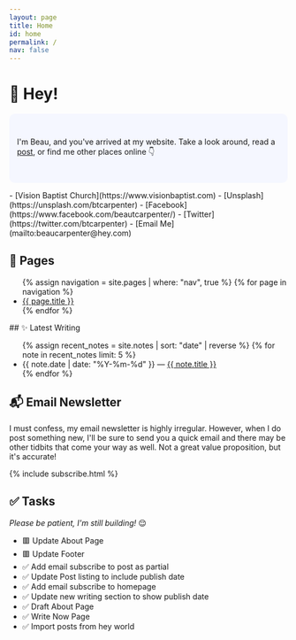 ```yaml
---
layout: page
title: Home
id: home
permalink: /
nav: false
---
```


# 👋 Hey!

<p style="padding: 3em 1em; background: #f5f7ff; border-radius: 10px;">
I'm Beau, and you've arrived at my website. Take a look around, read a <a href="/posts" class="internal-link">post</a>, or find me other places online 👇
</p>
- [Vision Baptist Church](https://www.visionbaptist.com)
- [Unsplash](https://unsplash.com/btcarpenter)
- [Facebook](https://www.facebook.com/beautcarpenter/)
- [Twitter](https://twitter.com/btcarpenter)
- [Email Me](mailto:beaucarpenter@hey.com)

## 📝 Pages

<ul>
  {% assign navigation = site.pages | where: "nav", true %}
  {% for page in navigation %}
  <li>
    <a class="internal-link" href="{{ site.baseurl }}{{ page.url }}">{{ page.title }}</a>
  </li>
  {% endfor %}
</ul>
## ✨ Latest Writing

<ul>
  {% assign recent_notes = site.notes | sort: "date" | reverse %}
  {% for note in recent_notes limit: 5 %}
    <li>
      {{ note.date | date: "%Y-%m-%d" }} — <a class="internal-link" href="{{ site.baseurl }}{{ note.url }}">{{ note.title }}</a>
    </li>
  {% endfor %}
</ul>

## 📬 Email Newsletter

I must confess, my email newsletter is highly irregular. However, when I do post something new, I'll be sure to send you a quick email and there may be other tidbits that come your way as well. Not a great value proposition, but it's accurate!

{% include subscribe.html %}

## ✅ Tasks

*Please be patient, I'm still building!* 😌

- 🟥 Update About Page
- 🟥 Update Footer
- ✅ Add email subscribe to post as partial
- ✅ Update Post listing to include publish date
- ✅ Add email subscribe to homepage
- ✅ Update new writing section to show publish date
- ✅ Draft About Page
- ✅ Write Now Page
- ✅ Import posts from hey world

<style>
  .wrapper {
    max-width: 46em;
  }
</style>